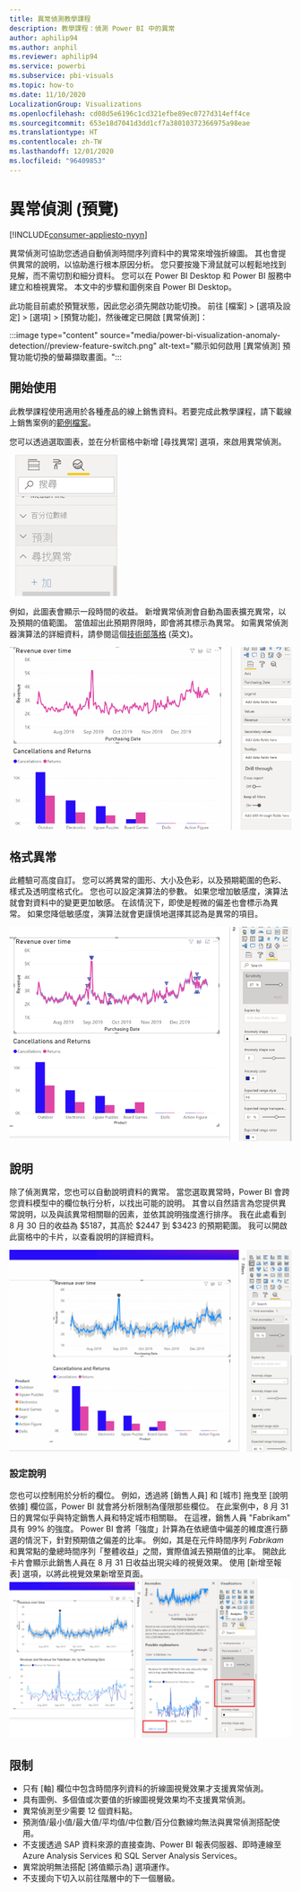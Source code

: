 ```yaml
---
title: 異常偵測教學課程
description: 教學課程：偵測 Power BI 中的異常
author: aphilip94
ms.author: anphil
ms.reviewer: aphilip94
ms.service: powerbi
ms.subservice: pbi-visuals
ms.topic: how-to
ms.date: 11/10/2020
LocalizationGroup: Visualizations
ms.openlocfilehash: cd08d5e6196c1cd321efbe89ec0727d314eff4ce
ms.sourcegitcommit: 653e18d7041d3dd1cf7a38010372366975a98eae
ms.translationtype: HT
ms.contentlocale: zh-TW
ms.lasthandoff: 12/01/2020
ms.locfileid: "96409853"
---
```

# <a name="anomaly-detection-preview"></a>異常偵測 (預覽)

[!INCLUDE[consumer-appliesto-nyyn](../includes/consumer-appliesto-nyyn.md)]    

異常偵測可協助您透過自動偵測時間序列資料中的異常來增強折線圖。 其也會提供異常的說明，以協助進行根本原因分析。  您只要按幾下滑鼠就可以輕鬆地找到見解，而不需切割和細分資料。 您可以在 Power BI Desktop 和 Power BI 服務中建立和檢視異常。 本文中的步驟和圖例來自 Power BI Desktop。

此功能目前處於預覽狀態，因此您必須先開啟功能切換。 前往 [檔案] > [選項及設定] > [選項] > [預覽功能]，然後確定已開啟 [異常偵測]：

:::image type="content" source="media/power-bi-visualization-anomaly-detection//preview-feature-switch.png" alt-text="顯示如何啟用 [異常偵測] 預覽功能切換的螢幕擷取畫面。":::
 
## <a name="get-started"></a>開始使用
此教學課程使用適用於各種產品的線上銷售資料。若要完成此教學課程，請下載線上銷售案例的[範例檔案](https://github.com/microsoft/powerbi-desktop-samples/blob/master/Monthly%20Desktop%20Blog%20Samples/2020/2020SU09%20Blog%20Demo%20-%20September.pbix)。

您可以透過選取圖表，並在分析窗格中新增 [尋找異常] 選項，來啟用異常偵測。 

 ![顯示異常偵測進入點的螢幕擷取畫面](media/power-bi-visualization-anomaly-detection/entry-point.png)

 例如，此圖表會顯示一段時間的收益。 新增異常偵測會自動為圖表擴充異常，以及預期的值範圍。 當值超出此預期界限時，即會將其標示為異常。 如需異常偵測器演算法的詳細資料，請參閱這個[技術部落格](https://techcommunity.microsoft.com/t5/ai-customer-engineering-team/overview-of-sr-cnn-algorithm-in-azure-anomaly-detector/ba-p/982798) \(英文\)。

 ![顯示如何新增異常的螢幕擷取畫面](media/power-bi-visualization-anomaly-detection/add-anomalies.gif)
 
## <a name="format-anomalies"></a>格式異常

此體驗可高度自訂。 您可以將異常的圖形、大小及色彩，以及預期範圍的色彩、樣式及透明度格式化。 您也可以設定演算法的參數。  如果您增加敏感度，演算法就會對資料中的變更更加敏感。 在該情況下，即使是輕微的偏差也會標示為異常。 如果您降低敏感度，演算法就會更謹慎地選擇其認為是異常的項目。

 ![顯示如何將異常格式化的螢幕擷取畫面](media/power-bi-visualization-anomaly-detection/format-anomalies.png)
 
## <a name="explanations"></a>說明
除了偵測異常，您也可以自動說明資料的異常。 當您選取異常時，Power BI 會跨您資料模型中的欄位執行分析，以找出可能的說明。 其會以自然語言為您提供異常說明，以及與該異常相關聯的因素，並依其說明強度進行排序。 我在此處看到 8 月 30 日的收益為 $5187，其高於 $2447 到 $3423 的預期範圍。 我可以開啟此窗格中的卡片，以查看說明的詳細資料。

![顯示如何檢視說明的螢幕擷取畫面](media/power-bi-visualization-anomaly-detection/view-explanations.gif)
 
### <a name="configure-explanations"></a>設定說明
您也可以控制用於分析的欄位。 例如，透過將 [銷售人員] 和 [城市] 拖曳至 [說明依據] 欄位區，Power BI 就會將分析限制為僅限那些欄位。 在此案例中，8 月 31 日的異常似乎與特定銷售人員和特定城市相關聯。 在這裡，銷售人員 "Fabrikam" 具有 99% 的強度。 Power BI 會將「強度」計算為在依總值中偏差的維度進行篩選的情況下，針對預期值之偏差的比率。 例如，其是在元件時間序列 *Fabrikam* 和異常點的彙總時間序列「整體收益」之間，實際值減去預期值的比率。 開啟此卡片會顯示此銷售人員在 8 月 31 日收益出現尖峰的視覺效果。 使用 [新增至報表] 選項，以將此視覺效果新增至頁面。
![顯示如何設定說明的螢幕擷取畫面](media/power-bi-visualization-anomaly-detection/configure-explanations.png)

## <a name="limitations"></a>限制
- 只有 [軸] 欄位中包含時間序列資料的折線圖視覺效果才支援異常偵測。
- 具有圖例、多個值或次要值的折線圖視覺效果均不支援異常偵測。
- 異常偵測至少需要 12 個資料點。
- 預測值/最小值/最大值/平均值/中位數/百分位數線均無法與異常偵測搭配使用。
- 不支援透過 SAP 資料來源的直接查詢、Power BI 報表伺服器、即時連線至 Azure Analysis Services 和 SQL Server Analysis Services。
- 異常說明無法搭配 [將值顯示為] 選項運作。
- 不支援向下切入以前往階層中的下一個層級。
